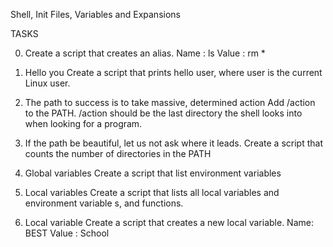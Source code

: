 Shell, Init Files, Variables and Expansions

TASKS

0. <o>
   Create a script that creates an alias.
   Name : ls
   Value : rm *

1. Hello you
   Create a script that prints hello user, where user is the current Linux   user.

2. The path to success is to take massive, determined action
   Add /action to the PATH. /action should be the last directory the shell   looks into when looking for a program.

3. If the path be beautiful, let us not ask where it leads.
   Create a script that counts the number of directories in the PATH

4. Global variables
   Create a script that list environment variables

5. Local variables
   Create a script that lists all local variables and environment variable   s, and functions.

6. Local variable
   Create a script that creates a new local variable.
   Name: BEST
   Value : School
